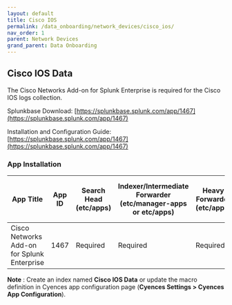 ```yaml
---
layout: default
title: Cisco IOS
permalink: /data_onboarding/network_devices/cisco_ios/
nav_order: 1
parent: Network Devices
grand_parent: Data Onboarding
---
```


## Cisco IOS Data

The Cisco Networks Add-on for Splunk Enterprise is required for the Cisco IOS logs collection. 

Splunkbase Download: [https://splunkbase.splunk.com/app/1467](https://splunkbase.splunk.com/app/1467)

Installation and Configuration Guide: [https://splunkbase.splunk.com/app/1467](https://splunkbase.splunk.com/app/1467)

### App Installation

| App Title | App ID |  Search Head (etc/apps) | Indexer/Intermediate Forwarder (etc/manager-apps or etc/apps) | Heavy Forwarder (etc/apps) | Server / UF / Deployment Server (etc/deployment-apps) | 
| --------- | ------ | ----------------------- | ------------------------------------------------------------- | -------------------------- | ----------------------------------------------------- |
| Cisco Networks Add-on for Splunk Enterprise | 1467 | Required | Required | Required | - |

**Note** : Create an index named **Cisco IOS Data** or update the macro definition in Cyences app configuration page (**Cyences Settings > Cyences App Configuration**).

[comment]: <> (TODO_LATER: add estimated data size)